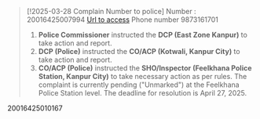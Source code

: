 > [!2025-03-28 Complain Number to police]
>  Number : 20016425007994
> [Url to access](https://jansunwai.up.nic.in/ComplaintTracker)
> Phone number 9873161701
> 1. **Police Commissioner** instructed the **DCP (East Zone Kanpur)** to take action and report.
> 2. **DCP (Police)** instructed the **CO/ACP (Kotwali, Kanpur City)** to take action and report.
> 3. **CO/ACP (Police)** instructed the **SHO/Inspector (Feelkhana Police Station, Kanpur City)** to take necessary action as per rules.
> The complaint is currently pending ("Unmarked") at the Feelkhana Police Station level. The deadline for resolution is April 27, 2025.

20016425010167